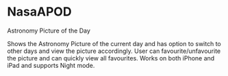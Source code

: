 # NasaAPOD
Astronomy Picture of the Day
 
Shows the Astronomy Picture of the current day and has option to switch to other days and view the picture accordingly. User can favourite/unfavourite the picture and can quickly view all favourites.
Works on both iPhone and iPad and supports Night mode.
